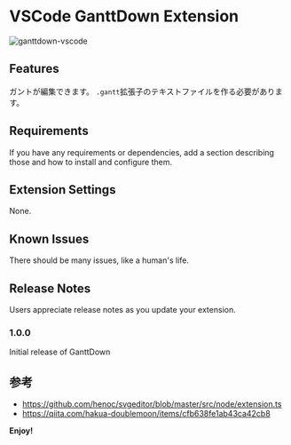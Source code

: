 # VSCode GanttDown Extension

![ganttdown-vscode](https://user-images.githubusercontent.com/3132889/71410319-210b0700-2688-11ea-88ea-f3f06b49a8a5.gif)

## Features

ガントが編集できます。 `.gantt`拡張子のテキストファイルを作る必要があります。

## Requirements

If you have any requirements or dependencies, add a section describing those and how to install and configure them.

## Extension Settings

None.

## Known Issues

There should be many issues, like a human's life.

## Release Notes

Users appreciate release notes as you update your extension.

### 1.0.0

Initial release of GanttDown

## 参考

- https://github.com/henoc/svgeditor/blob/master/src/node/extension.ts
- https://qiita.com/hakua-doublemoon/items/cfb638fe1ab43ca42cb8

**Enjoy!**
